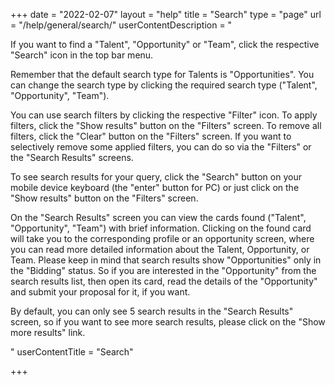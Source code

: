 +++
date = "2022-02-07"
layout = "help"
title = "Search"
type = "page"
url = "/help/general/search/"
userContentDescription = "<p>If you want to find a \"Talent\", \"Opportunity\" or \"Team\", click the respective \"Search\" icon in the top bar menu.</p><p>Remember that the default search type for Talents is \"Opportunities\". You can change the search type by clicking the required search type (\"Talent\", \"Opportunity\", \"Team\").</p><p>You can use search filters by clicking the respective \"Filter\" icon. To apply filters, click the \"Show results\" button on the \"Filters\" screen. To remove all filters, click the \"Clear\" button on the \"Filters\" screen. If you want to selectively remove some applied filters, you can do so via the \"Filters\" or the \"Search Results\" screens.</p><p>To see search results for your query, click the \"Search\" button on your mobile device keyboard (the \"enter\" button for PC) or just click on the \"Show results\" button on the \"Filters\" screen.</p><p>On the \"Search Results\" screen you can view the cards found (\"Talent\", \"Opportunity\", \"Team\") with brief information. Clicking on the found card will take you to the corresponding profile or an opportunity screen, where you can read more detailed information about the Talent, Opportunity, or Team. Please keep in mind that search results show \"Opportunities\" only in the \"Bidding\" status. So if you are interested in the \"Opportunity\" from the search results list, then open its card, read the details of the \"Opportunity\" and submit your proposal for it, if you want.</p><p>By default, you can only see 5 search results in the \"Search Results\" screen, so if you want to see more search results, please click on the \"Show more results\" link.</p>"
userContentTitle = "Search"

+++
